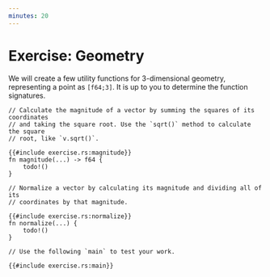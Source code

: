 ```yaml
---
minutes: 20
---
```


# Exercise: Geometry

We will create a few utility functions for 3-dimensional geometry, representing
a point as `[f64;3]`. It is up to you to determine the function signatures.

```rust,compile_fail
// Calculate the magnitude of a vector by summing the squares of its coordinates
// and taking the square root. Use the `sqrt()` method to calculate the square
// root, like `v.sqrt()`.

{{#include exercise.rs:magnitude}}
fn magnitude(...) -> f64 {
    todo!()
}

// Normalize a vector by calculating its magnitude and dividing all of its
// coordinates by that magnitude.

{{#include exercise.rs:normalize}}
fn normalize(...) {
    todo!()
}

// Use the following `main` to test your work.

{{#include exercise.rs:main}}
```
